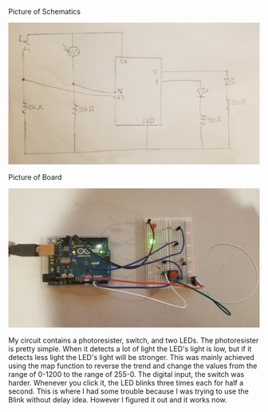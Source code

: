 Picture of Schematics

![](109346179_288246629277613_8382526651681805647_n.jpg)

Picture of Board

![](115688016_3389613327743364_8155234989394902438_n.jpg)

My circuit contains a photoresister, switch, and two LEDs. The photoresister is pretty simple. When it detects a lot of light the LED's light is low, but if it detects less light the LED's light will be stronger. This was mainly achieved using the map function to reverse the trend and change the values from the range of 0-1200 to the range of 255-0. The digital input, the switch was harder. Whenever you click it, the LED blinks three times each for half a second. This is where I had some trouble because I was trying to use the Blink without delay idea. However I figured it out and it works now.
